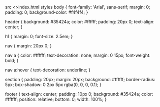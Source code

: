 src
<>index.html
styles
body {
    font-family: 'Arial', sans-serif;
    margin: 0;
    padding: 0;
    background-color: #f4f4f4;
}

header {
    background: #35424a;
    color: #ffffff;
    padding: 20px 0;
    text-align: center;
}

h1 {
    margin: 0;
    font-size: 2.5em;
}

nav {
    margin: 20px 0;
}

nav a {
    color: #ffffff;
    text-decoration: none;
    margin: 0 15px;
    font-weight: bold;
}

nav a:hover {
    text-decoration: underline;
}

section {
    padding: 20px;
    margin: 20px;
    background: #ffffff;
    border-radius: 5px;
    box-shadow: 0 2px 5px rgba(0, 0, 0, 0.1);
}

footer {
    text-align: center;
    padding: 10px 0;
    background: #35424a;
    color: #ffffff;
    position: relative;
    bottom: 0;
    width: 100%;
}
